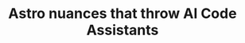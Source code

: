 ---
title: Astro nuances that throw AI Code Assistants
lede: Astro, while gaining in popularity, has some nuances that throw AI Code Assistants. AI Code Assistants think everything is React.
date_authored_initial_draft: 2025-03-24
date_authored_final_draft: null
date_first_published: null
date_last_updated: null
at_semantic_version: 0.0.0.1
authors:
  - Michael Staton
with_writing_assistant: Windsurf on Claude 3.7 Sonnet
category: Code-Generators
tags:
  - Workflow-Management
  - Web-Frameworks
  - Astro
  - Code-Generators
date_created: 2025-03-24
date_modified: 2025-03-24
---